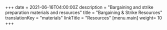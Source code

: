 +++
date = 2021-06-16T04:00:00Z
description = "Bargaining and strike preparation materials and resources"
title = "Bargaining & Strike Resources"	
translationKey = "materials"
linkTitle = "Resources"
[menu.main]
weight= 10
+++
